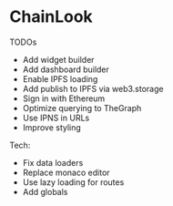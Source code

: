 # ChainLook


TODOs

- Add widget builder
- Add dashboard builder
- Enable IPFS loading
- Add publish to IPFS via web3.storage
- Sign in with Ethereum
- Optimize querying to TheGraph
- Use IPNS in URLs
- Improve styling


Tech:
- Fix data loaders
- Replace monaco editor
- Use lazy loading for routes
- Add globals
